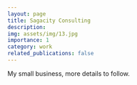 ```yaml
---
layout: page
title: Sagacity Consulting
description: 
img: assets/img/13.jpg
importance: 1
category: work
related_publications: false
---
```

My small business, more details to follow.